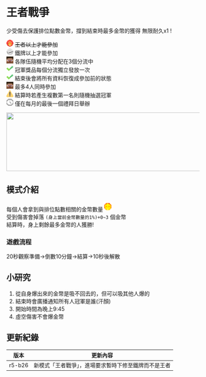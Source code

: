 # 王者戰爭

少受傷去保護排位點數金幣，撐到結束時最多金幣的獲得 無限耐久x1 !

<img src="https://github.com/CatBudMC/ResourcePack/blob/master/assets/minecraft/textures/emoji/rank.png?raw=true" width="18" height="18"/> ~~王者以上才能參加~~  
<img src="https://github.com/CatBudMC/ResourcePack/blob/master/assets/minecraft/textures/item/menu/rank/iron_rank.png?raw=true" width="18" height="18"/> 鐵牌以上才能參加  
<img src="https://github.com/CatBudMC/ResourcePack/blob/master/assets/minecraft/textures/emoji/mob/steve.png?raw=true" width="18" height="18"/> 各隊伍隨機平均分配在3個分流中  
<img src="https://github.com/CatBudMC/ResourcePack/blob/master/assets/minecraft/textures/emoji/check.png?raw=true" width="18" height="18"/> 冠軍獎品每個分流獨立發放一次  
<img src="https://github.com/CatBudMC/ResourcePack/blob/master/assets/minecraft/textures/emoji/check.png?raw=true" width="18" height="18"/> 結束後會將所有資料恢復成參加前的狀態  
<img src="https://github.com/CatBudMC/ResourcePack/blob/master/assets/minecraft/textures/emoji/mob/steve.png?raw=true" width="18" height="18"/> 最多4人同時參加  
<img src="https://github.com/CatBudMC/ResourcePack/blob/master/assets/minecraft/textures/emoji/warning.png?raw=true" width="18" height="18"/> 結算時若產生複數第一名則隨機抽選冠軍  
<img src="https://github.com/CatBudMC/ResourcePack/blob/master/assets/minecraft/textures/emoji/clock.png?raw=true" width="18" height="18"/> 僅在每月的最後一個禮拜日舉辦  

<img src="https://cdn.discordapp.com/attachments/1278590591734779904/1414066788886380708/king_battle__big.png?ex=68be37d2&is=68bce652&hm=4e236b95b89f34c47a61377759bf7c9338b5e00e4b425da68478d61b6ed4160d&" width="558" height="153"/>

## 模式介紹

每個人會拿到與排位點數相關的金幣數量<img src="https://github.com/CatBudMC/ResourcePack/blob/master/assets/minecraft/textures/item/custom/coin_of_king.png?raw=true" width="25" height="25"/>  
受到傷害會掉落 `(身上當前金幣數量的1%)+0~3` 個金幣  
結算時，身上剩餘最多金幣的人獲勝!

### 遊戲流程

20秒觀察準備->倒數10分鐘->結算->10秒後解散

## 小研究

1. 從自身爆出來的金幣是吸不回去的，但可以吸其他人爆的
2. 結束時會廣播通知所有人冠軍是誰(汗顏)
3. 開始時間為晚上9:45
4. 虛空傷害不會爆金幣

## 更新紀錄

|版本|更新內容|
|:---:|:---:|
|r5-b26|新模式「王者戰爭」，進場要求暫時下修至鐵牌而不是王者|
<!-- markdownlint-disable-file MD033 MD045 -->  